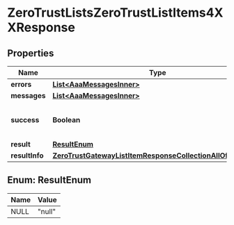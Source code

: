 

# ZeroTrustListsZeroTrustListItems4XXResponse


## Properties

| Name | Type | Description | Notes |
|------------ | ------------- | ------------- | -------------|
|**errors** | [**List&lt;AaaMessagesInner&gt;**](AaaMessagesInner.md) |  |  |
|**messages** | [**List&lt;AaaMessagesInner&gt;**](AaaMessagesInner.md) |  |  |
|**success** | **Boolean** | Whether the API call was successful |  |
|**result** | [**ResultEnum**](#ResultEnum) |  |  |
|**resultInfo** | [**ZeroTrustGatewayListItemResponseCollectionAllOfResultInfo**](ZeroTrustGatewayListItemResponseCollectionAllOfResultInfo.md) |  |  [optional] |



## Enum: ResultEnum

| Name | Value |
|---- | -----|
| NULL | &quot;null&quot; |



